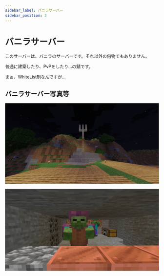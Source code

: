 ```yaml
---
sidebar_label: バニラサーバー
sidebar_position: 3
---
```

# バニラサーバー
このサーバーは、バニラのサーバーです。それ以外の何物でもありません。

普通に建築したり、PvPをしたり...の鯖です。

まぁ、WhiteList制なんですが...

## バニラサーバー写真等
![](img/vanilla_pic_1.jpg)

![](img/vanilla_pic_2.jpg)

